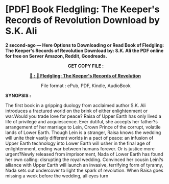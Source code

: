 # [PDF] Book Fledgling: The Keeper's Records of Revolution Download by S.K. Ali

<p><strong>2 second-ago &mdash; Here Options to Downloading or Read Book of Fledgling: The Keeper's Records of Revolution Download by: S.K. Ali the PDF online for free on Server Amazon, Reddit, Goodreads.</strong></p>
<p style="text-align: center;"><strong>GET COPY FILE :</strong></p>
<p style="text-align: center;"><strong><a href="https://us.ebookarea.xyz/?book=205064710-fledgling" target="_blank" rel="noopener">📢 : 🔗 Fledgling: The Keeper's Records of Revolution</a>&nbsp;</strong></p>
<p style="text-align: center;">File format : ePub, PDF, Kindle, AudioBook</p>
<p><strong>SYNOPSIS :</strong></p>
<p>The first book in a gripping duology from acclaimed author S.K. Ali introduces a fractured world on the brink of either enlightenment or war.Would you trade love for peace? Raisa of Upper Earth has only lived a life of privilege and acquiescence. Ever dutiful, she accepts her father?s arrangement of her marriage to Lein, Crown Prince of the corrupt, volatile lands of Lower Earth. Though Lein is a stranger, Raisa knows the wedding will unite their vastly different worlds in a pact of peace: an infusion of Upper Earth technology into Lower Earth will usher in the final age of enlightenment, ending war between humans forever. Or is justice more urgent?Newly released from imprisonment, Nada of Lower Earth has found her own calling: disrupting the royal wedding. Convinced her cousin Lein?s alliance with Upper Earth will launch an invasive, terrifying form of tyranny, Nada sets out undercover to light the spark of revolution. When Raisa goes missing a week before the wedding, all eyes turn</p>
